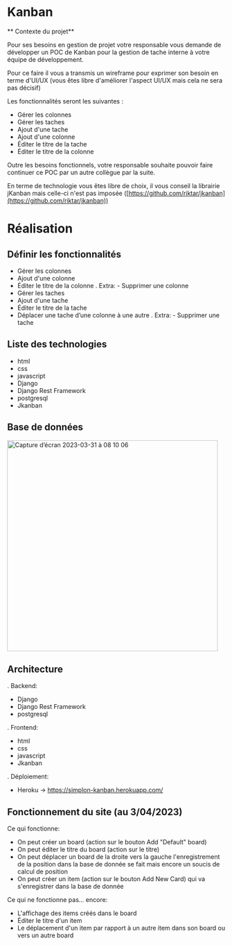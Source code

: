 # Kanban

** Contexte du projet**

Pour ses besoins en gestion de projet votre responsable vous demande de développer un POC de Kanban pour la gestion de tache interne à votre équipe de développement.

Pour ce faire il vous a transmis un wireframe pour exprimer son besoin en terme d'UI/UX (vous êtes libre d'améliorer l'aspect UI/UX mais cela ne sera pas décisif)

Les fonctionnalités seront les suivantes :

- Gérer les colonnes
- Gérer les taches
- Ajout d'une tache
- Ajout d'une colonne
- Éditer le titre de la tache
- Éditer le titre de la colonne

Outre les besoins fonctionnels, votre responsable souhaite pouvoir faire continuer ce POC par un autre collègue par la suite.

En terme de technologie vous êtes libre de choix, il vous conseil la librairie jKanban mais celle-ci n'est pas imposée ([https://github.com/riktar/jkanban](https://github.com/riktar/jkanban))

# Réalisation

## Définir les fonctionnalités

- Gérer les colonnes
- Ajout d'une colonne
- Éditer le titre de la colonne
    . Extra:
        - Supprimer une colonne
- Gérer les taches
- Ajout d'une tache
- Éditer le titre de la tache
- Déplacer une tache d’une colonne à une autre
    . Extra:
        - Supprimer une tache
    
## Liste des technologies

- html
- css
- javascript
- Django
- Django Rest Framework
- postgresql
- Jkanban

## Base de données

<img width="486" alt="Capture d’écran 2023-03-31 à 08 10 06" src="https://user-images.githubusercontent.com/112149608/229020790-fd8f524a-db55-4a83-b487-91cdb595bdf4.png">


## Architecture

. Backend:
 - Django
 - Django Rest Framework
 - postgresql
  
. Frontend:
 - html
 - css
 - javascript
 - Jkanban

. Déploiement:
 - Heroku -> https://simplon-kanban.herokuapp.com/

## Fonctionnement du site (au 3/04/2023)

Ce qui fonctionne:
  - On peut créer un board (action sur le bouton Add "Default" board)
  - On peut éditer le titre du board (action sur le titre)
  - On peut déplacer un board de la droite vers la gauche l'enregistrement de la position dans la base de donnée se fait mais encore un soucis de calcul de position
  - On peut créer un item (action sur le bouton Add New Card) qui va s'enregistrer dans la base de donnée

Ce qui ne fonctionne pas... encore:
 - L'affichage des items créés dans le board
 - Éditer le titre d'un item
 - Le déplacement d'un item par rapport à un autre item dans son board ou vers un autre board
